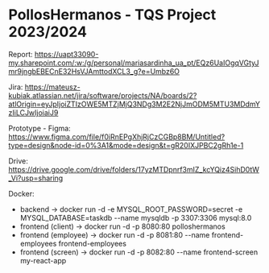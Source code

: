# PollosHermanos - TQS Project 2023/2024

Report:
https://uapt33090-my.sharepoint.com/:w:/g/personal/mariasardinha_ua_pt/EQz6UaIOgqVGtyJmr9jngbEBECnE32HsVJAmttodXCL3_g?e=Umbz6O

Jira:
https://mateusz-kubiak.atlassian.net/jira/software/projects/NA/boards/2?atlOrigin=eyJpIjoiZTIzOWE5MTZjMjQ3NDg3M2E2NjJmODM5MTU3MDdmYzIiLCJwIjoiaiJ9

Prototype - Figma:
https://www.figma.com/file/f0iRnEPgXhjRjCzCGBp8BM/Untitled?type=design&node-id=0%3A1&mode=design&t=gR20IXJPBC2gRh1e-1

Drive:
https://drive.google.com/drive/folders/17yzMTDpnrf3mIZ_kcYQiz4SihD0tW_Vi?usp=sharing


Docker:
- backend -> docker run -d -e MYSQL_ROOT_PASSWORD=secret -e MYSQL_DATABASE=taskdb --name mysqldb -p 3307:3306 mysql:8.0
- frontend (client) -> docker run -d -p 8080:80 polloshermanos
- frontend (employee) -> docker run -d -p 8081:80 --name frontend-employees frontend-employees
- frontend (screen) -> docker run -d -p 8082:80 --name frontend-screen my-react-app